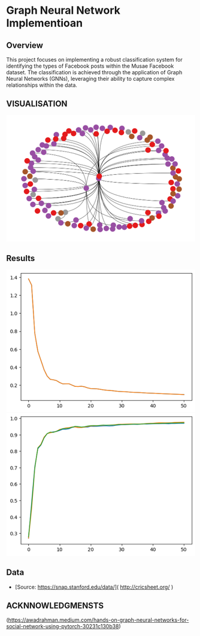 
# Graph Neural Network Implementioan




## Overview

This project focuses on implementing a robust classification system for identifying the types of Facebook posts within the Musae Facebook dataset. The classification is achieved through the application of Graph Neural Networks (GNNs), leveraging their ability to capture complex relationships within the data.

## VISUALISATION
![](visualisation.png)

## Results

![](https://github.com/chefwork24/Graph_Neural_Networks/blob/main/output.png)
![](https://github.com/chefwork24/Graph_Neural_Networks/blob/main/output_1.png)


## Data

 - [Source: https://snap.stanford.edu/data/]( http://cricsheet.org/ )

## ACKNNOWLEDGMENSTS
(https://awadrahman.medium.com/hands-on-graph-neural-networks-for-social-network-using-pytorch-30231c130b38)
